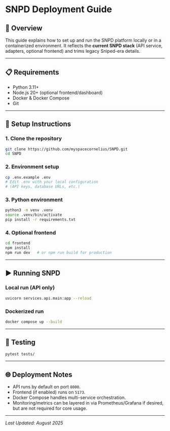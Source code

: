 # SNPD Deployment Guide

## 🚀 Overview
This guide explains how to set up and run the SNPD platform locally or in a containerized environment. It reflects the **current SNPD stack** (API service, adapters, optional frontend) and trims legacy Sniped-era details.

---

## 📋 Requirements
- Python 3.11+
- Node.js 20+ (optional frontend/dashboard)
- Docker & Docker Compose
- Git

---

## 🔧 Setup Instructions

### 1. Clone the repository
```bash
git clone https://github.com/myspacecornelius/SNPD.git
cd SNPD
```

### 2. Environment setup
```bash
cp .env.example .env
# Edit .env with your local configuration
# (API keys, database URLs, etc.)
```

### 3. Python environment
```bash
python3 -m venv .venv
source .venv/bin/activate
pip install -r requirements.txt
```

### 4. Optional frontend
```bash
cd frontend
npm install
npm run dev   # or npm run build for production
```

---

## ▶️ Running SNPD

### Local run (API only)
```bash
uvicorn services.api.main:app --reload
```

### Dockerized run
```bash
docker compose up --build
```

---

## 🧪 Testing
```bash
pytest tests/
```

---

## 🌐 Deployment Notes
- API runs by default on port `8000`.
- Frontend (if enabled) runs on `5173`.
- Docker Compose handles multi-service orchestration.
- Monitoring/metrics can be layered in via Prometheus/Grafana if desired, but are not required for core usage.

---

_Last Updated: August 2025_
